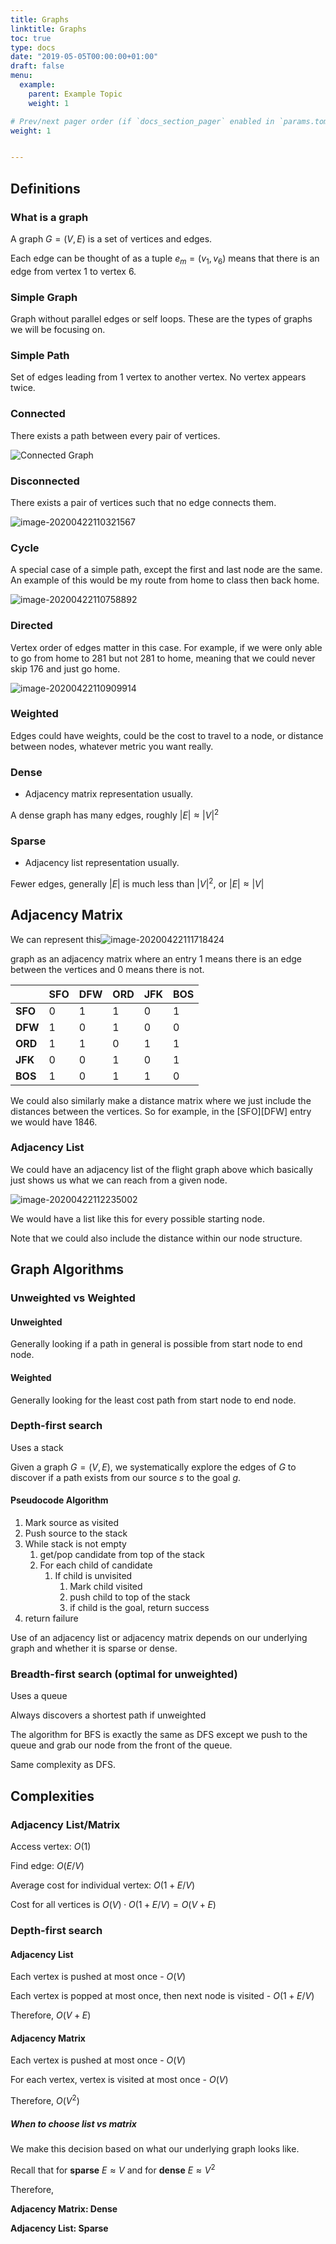 ```yaml
---
title: Graphs
linktitle: Graphs
toc: true
type: docs
date: "2019-05-05T00:00:00+01:00"
draft: false
menu:
  example:
    parent: Example Topic
    weight: 1

# Prev/next pager order (if `docs_section_pager` enabled in `params.toml`)
weight: 1


---
```




## Definitions

### What is a graph

A graph $G = (V, E)$ is a set of vertices and edges.

Each edge can be thought of as a tuple $e_m = (v_1, v_6)$  means that there is an edge from vertex 1 to vertex 6.

### Simple Graph

Graph without parallel edges or self loops. These are the types of graphs we will be focusing on.

### Simple Path

Set of edges leading from 1 vertex to another vertex. No vertex appears twice.

### Connected

There exists a path between every pair of vertices.

![Connected Graph](/static/connected.png)

### Disconnected

There exists a pair of vertices such that no edge connects them.

![image-20200422110321567](C:\Users\NickolasHolden\Documents\academic-kickstart\content\notes\eecs281\images\image-20200422110321567.png)

### Cycle

A special case of a simple path, except the first and last node are the same. An example of this would be my route from home to class then back home.

![image-20200422110758892](C:\Users\NickolasHolden\Documents\academic-kickstart\content\notes\eecs281\images\image-20200422110758892.png)

### Directed

Vertex order of edges matter in this case. For example, if we were only able to go from home to 281 but not 281 to home, meaning that we could never skip 176 and just go home.

![image-20200422110909914](C:\Users\NickolasHolden\Documents\academic-kickstart\content\notes\eecs281\images\image-20200422110909914.png)

### Weighted

Edges could have weights, could be the cost to travel to a node, or distance between nodes, whatever metric you want really.

### Dense

- Adjacency matrix representation usually.

A dense graph has many edges, roughly $|E| \approx |V|^2$

### Sparse

- Adjacency list representation usually.

Fewer edges, generally $|E|$ is much less than $|V|^2$, or $|E| \approx |V|$

## Adjacency Matrix

We can represent this![image-20200422111718424](C:\Users\NickolasHolden\Documents\academic-kickstart\content\notes\eecs281\images\image-20200422111718424.png)

 graph as an adjacency matrix where an entry $1$ means there is an edge between the vertices and $0$ means there is not.

|         | **SFO** | **DFW** | **ORD** | **JFK** | **BOS** |
| ------- | ------- | ------- | ------- | ------- | ------- |
| **SFO** | 0       | 1       | 1       | 0       | 1       |
| **DFW** | 1       | 0       | 1       | 0       | 0       |
| **ORD** | 1       | 1       | 0       | 1       | 1       |
| **JFK** | 0       | 0       | 1       | 0       | 1       |
| **BOS** | 1       | 0       | 1       | 1       | 0       |

We could also similarly make a distance matrix where we just include the distances between the vertices. So for example, in the [SFO][DFW\] entry we would have $1846$. 

### Adjacency List

We could have an adjacency list of the flight graph above which basically just shows us what we can reach from a given node.

![image-20200422112235002](C:\Users\NickolasHolden\Documents\academic-kickstart\content\notes\eecs281\images\image-20200422112235002.png)



We would have a list like this for every possible starting node.

Note that we could also include the distance within our node structure.

## Graph Algorithms

### Unweighted vs Weighted

#### Unweighted

Generally looking if a path in general is possible from start node to end node.

#### Weighted

Generally looking for the least cost path from start node to end node.

### Depth-first search

Uses a stack

Given a graph $G=(V,E)$, we systematically explore the edges of $G$ to discover if a path exists from our source $s$ to the goal $g$. 

#### Pseudocode Algorithm

1. Mark source as visited
2. Push source to the stack
3. While stack is not empty
   1. get/pop candidate from top of the stack
   2. For each child of candidate
      1. If child is unvisited
         1. Mark child visited
         2. push child to top of the stack
         3. if child is the goal, return success
4. return failure

Use of an adjacency list or adjacency matrix depends on our underlying graph and whether it is sparse or dense.

### Breadth-first search (optimal for unweighted)

Uses a queue

Always discovers a shortest path if unweighted 

The algorithm for BFS is exactly the same as DFS except we push to the queue and grab our node from the front of the queue. 

Same complexity as DFS.

## Complexities

### Adjacency List/Matrix

Access vertex: $O(1)$

Find edge: $O(E/V)$

Average cost for individual vertex: $O(1+E/V)$

Cost for all vertices is $O(V) \cdot O(1+E/V) = O(V+E)$

### Depth-first search

#### Adjacency List

Each vertex is pushed at most once - $O(V)$

Each vertex is popped at most once, then next node is visited - $O(1 + E/V)$

Therefore, $O(V+E)$

#### Adjacency Matrix

Each vertex is pushed at most once - $O(V)$

For each vertex, vertex is visited at most once - $O(V)$

Therefore, $O(V^2)$

##### When to choose list vs matrix

We make this decision based on what our underlying graph looks like.

Recall that for **sparse** $E \approx V$ and for **dense** $E \approx V^2$

Therefore,

**Adjacency Matrix: Dense**

**Adjacency List: Sparse**











